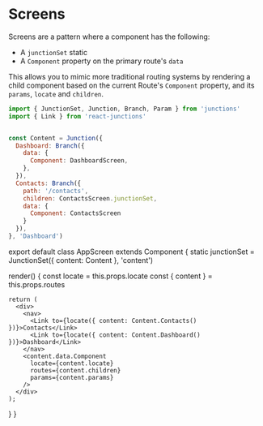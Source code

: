 # Screens

Screens are a pattern where a component has the following:

- A `junctionSet` static
- A `Component` property on the primary route's `data`

This allows you to mimic more traditional routing systems by rendering a child component based on the current Route's `Component` property, and its `params`, `locate` and `children`. 

```js
import { JunctionSet, Junction, Branch, Param } from 'junctions'
import { Link } from 'react-junctions'


const Content = Junction({
  Dashboard: Branch({
    data: {
      Component: DashboardScreen,
    },
  }),
  Contacts: Branch({
    path: '/contacts',
    children: ContactsScreen.junctionSet,
    data: {
      Component: ContactsScreen
    }
  }),
}, 'Dashboard')
```


export default class AppScreen extends Component {
  static junctionSet = JunctionSet({ content: Content }, 'content')

  render() {
    const locate = this.props.locate
    const { content } = this.props.routes

    return (
      <div>
        <nav>
          <Link to={locate({ content: Content.Contacts() })}>Contacts</Link>
          <Link to={locate({ content: Content.Dashboard() })}>Dashboard</Link>
        </nav>
        <content.data.Component
          locate={content.locate}
          routes={content.children}
          params={content.params}
        />
      </div>
    );
  }
}
```
